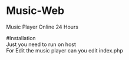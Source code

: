 # Music-Web
Music Player Online 24 Hours

#Installation<br>
Just you need to run on host<br>
For Edit the music player can you edit index.php
